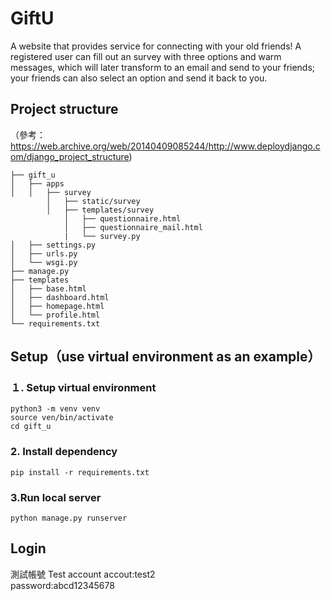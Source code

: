 # GiftU
A website that provides service for connecting with your old friends! A registered user can fill out an survey with three options and warm messages, which will later transform to an email and send to your friends; your friends can also select an option and send it back to you.

## Project structure
（參考：https://web.archive.org/web/20140409085244/http://www.deploydjango.com/django_project_structure)<br>
```
├── gift_u
│   ├── apps
│   │   ├── survey
        │   ├── static/survey
        │   ├── templates/survey
            │   ├── questionnaire.html
            │   ├── questionnaire_mail.html
            |   └── survey.py
│   ├── settings.py
│   ├── urls.py
│   └── wsgi.py
├── manage.py
├── templates
│   ├── base.html
│   ├── dashboard.html
│   ├── homepage.html
│   └── profile.html
└── requirements.txt
```


## Setup（use virtual environment as an example）
### １. Setup virtual environment
```
python3 -m venv venv 
source ven/bin/activate 
cd gift_u
```
### 2. Install dependency
```
pip install -r requirements.txt
```

### 3.Run local server
```
python manage.py runserver
```




## Login 

測試帳號 Test account
accout:test2 <br>
password:abcd12345678

